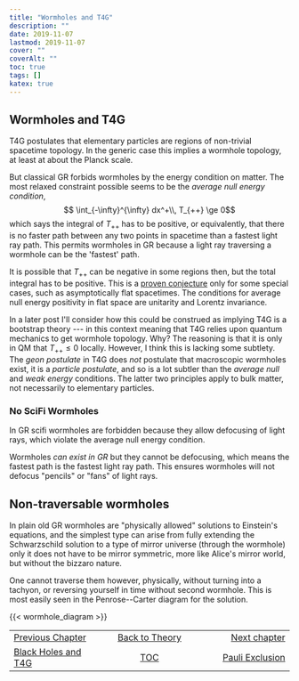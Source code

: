 ```yaml
---
title: "Wormholes and T4G"
description: ""
date: 2019-11-07
lastmod: 2019-11-07
cover: ""
coverAlt: ""
toc: true
tags: []
katex: true
---
```


## Wormholes and T4G

T4G postulates that elementary particles are regions of non-trivial spacetime 
topology. In the generic case this implies a wormhole topology, at least at about 
the Planck scale.

But classical GR forbids wormholes by the energy condition on matter. 
The most relaxed constraint possible seems to be the *average null energy condition*,
$$ \int_{-\infty}^{\infty} dx^+\\, T_{++} \ge 0$$
which says the integral of $T_{++}$ has to be positive, or equivalently, that 
there is no faster path between any two points in spacetime than a fastest light 
ray path. This permits wormholes in GR because a light ray traversing a wormhole 
can be the 'fastest' path.

It is possible that $T_{++}$ can be negative in some regions then, but the total 
integral has to be positive. 
This is a [proven conjecture](https://arxiv.org/abs/1610.05308) only for some 
special cases, such as asymptotically flat spacetimes.
The conditions for average null energy positivity in flat space are unitarity and 
Lorentz invariance.

In a later post I'll consider how this could be construed as implying T4G is a 
bootstrap theory --- in this context meaning that T4G relies upon quantum 
mechanics to get wormhole topology. Why? 
The reasoning is that it is only in QM that $T_{++}\le 0$ locally. 
However, I think this is lacking some subtlety. 
The *geon postulate* in T4G does *not* postulate that macroscopic wormholes exist, 
it is a *particle postulate*, and so is a lot subtler than the *average null* and 
*weak energy* conditions. 
The latter two principles apply to bulk matter, not necessarily to elementary 
particles.

### No SciFi Wormholes

In GR scifi wormholes are forbidden because they allow defocusing of light rays, 
which violate the average null energy condition.

Wormholes *can exist in GR* but they cannot be defocusing, which means the fastest 
path is the fastest light ray path. 
This ensures wormholes will not defocus "pencils" or "fans" of light rays.

## Non-traversable wormholes

In plain old GR wormholes are "physically allowed" solutions to Einstein's 
equations, and the simplest type can arise from fully extending the Schwarzschild 
solution to a type of mirror universe (through the wormhole) only it does not have 
to be mirror symmetric, more like Alice's mirror world, but without the bizzaro 
nature. 

One cannot traverse them however, physically, without turning into a tachyon, or 
reversing yourself in time without  second wormhole. 
This is most easily seen in the Penrose--Carter diagram for the solution. 

{{< wormhole_diagram >}}


<table style="border-collapse: collapse; border=0;">
    <colgroup>
       <col span="1" style="width: 25%;">
       <col span="1" style="width: 25%;">
       <col span="1" style="width: 25%;">
    </colgroup>
<tr style="border: 1px solid color:#0f0f0f;">
<td style="border: 1px solid color:#0f0f0f;"><a href="../008_black_holes_and_t4g">Previous Chapter</a></td>
<td style="border: 1px solid color:#0f0f0f; text-align:center;"><a href="../">Back to Theory</a></td>
<td style="border: 1px solid color:#0f0f0f; text-align:right;"><a href="../010_pauli_exclusion">Next chapter</a></td>
</tr>
<tr style="border: 1px solid color:#0f0f0f;">
<td style="border: 1px solid color:#0f0f0f;"><a href="../008_black_holes_and_t4g">Black Holes and T4G</a></td>
<td style="border: 1px solid color:#0f0f0f; text-align:center;"><a href="../">TOC</a></td>
<td style="border: 1px solid color:#0f0f0f; text-align:right;"><a href="../010_pauli_exclusion">Pauli Exclusion</a></td>
</tr>
</table>
